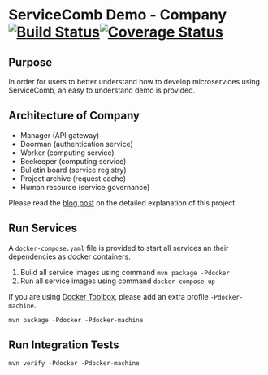 # ServiceComb Demo - Company [![Build Status](https://travis-ci.org/ServiceComb/LinuxCon-Beijing-WorkShop.svg?branch=master)](https://travis-ci.org/ServiceComb/LinuxCon-Beijing-WorkShop)[![Coverage Status](https://coveralls.io/repos/github/ServiceComb/LinuxCon-Beijing-WorkShop/badge.svg)](https://coveralls.io/github/ServiceComb/LinuxCon-Beijing-WorkShop)

## Purpose
In order for users to better understand how to develop microservices using ServiceComb, an easy to
understand demo is provided.

## Architecture of Company
* Manager (API gateway) 
* Doorman (authentication service)
* Worker (computing service)
* Beekeeper (computing service)
* Bulletin board (service registry)
* Project archive (request cache)
* Human resource (service governance)

Please read the [blog post](http://servicecomb.io/docs/linuxcon-workshop-demo/) on the detailed explanation of this project.

## Run Services
A `docker-compose.yaml` file is provided to start all services an their dependencies as docker containers.
1. Build all service images using command `mvn package -Pdocker`
1. Run all service images using command `docker-compose up`

If you are using [Docker Toolbox](https://www.docker.com/products/docker-toolbox), please add an extra profile `-Pdocker-machine`.

```mvn package -Pdocker -Pdocker-machine```

## Run Integration Tests

```
mvn verify -Pdocker -Pdocker-machine
```
